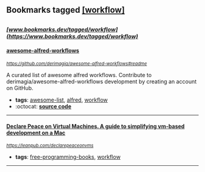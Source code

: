 ## Bookmarks tagged [[workflow]](https://www.bookmarks.dev?q=[workflow])

_<sup><sup>[www.bookmarks.dev/tagged/workflow](https://www.bookmarks.dev/tagged/workflow)</sup></sup>_
---
#### [awesome-alfred-workflows](https://github.com/derimagia/awesome-alfred-workflows#readme)
_<sup>https://github.com/derimagia/awesome-alfred-workflows#readme</sup>_

A curated list of awesome alfred workflows. Contribute to derimagia/awesome-alfred-workflows development by creating an account on GitHub.
* **tags**: [awesome-list](../tagged/awesome-list.md), [alfred](../tagged/alfred.md), [workflow](../tagged/workflow.md)
* :octocat: **[source code](https://github.com/derimagia/awesome-alfred-workflows#readme)**
---
#### [Declare Peace on Virtual Machines. A guide to simplifying vm-based development on a Mac](https://leanpub.com/declarepeaceonvms)
_<sup>https://leanpub.com/declarepeaceonvms</sup>_

* **tags**: [free-programming-books](../tagged/free-programming-books.md), [workflow](../tagged/workflow.md)
---
